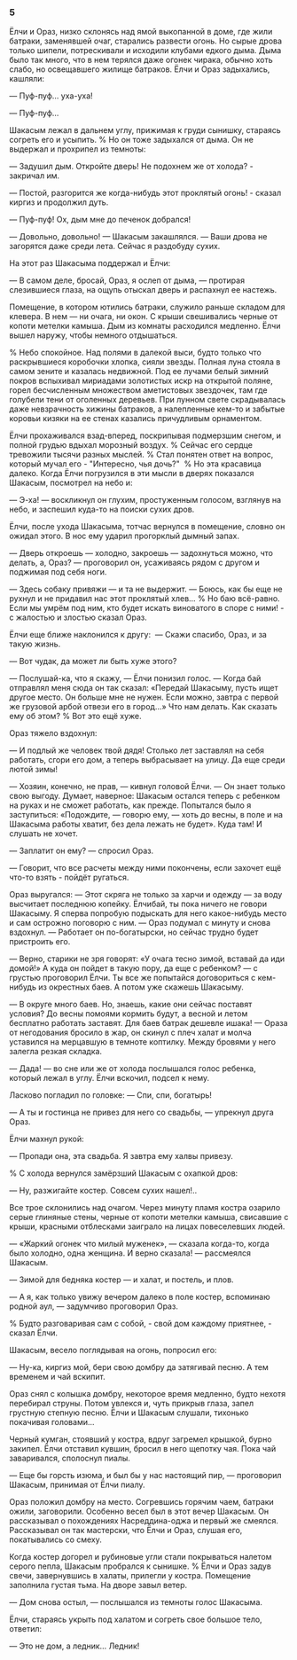 ### 5

Ёлчи и Ораз, низко склонясь над ямой выкопанной в доме, где жили батраки, заменявшей очаг, старались развести огонь.
Но сырые дрова только шипели, потрескивали и исходили клубами едкого дыма.
Дыма было так много, что в нем терялся даже огонек чирака, обычно хоть слабо, но освещавшего жилище батраков.
Ёлчи и Ораз задыхались, кашляли:

— Пуф-пуф… уха-уха!

— Пуф-пуф…

Шакасым лежал в дальнем углу, прижимая к груди сынишку, стараясь согреть его и усыпить.
% Но он тоже задыхался от дыма.
Он не выдержал и прохрипел из темноты:

— Задушил дым.
Откройте дверь!
Не подохнем же от холода? - закричал им.

— Постой, разгорится же когда-нибудь этот проклятый огонь! - сказал киргиз и продолжил дуть.

— Пуф-пуф!
Ох, дым мне до печенок добрался!

— Довольно, довольно! — Шакасым закашлялся. — Ваши дрова не загорятся даже среди лета.
Сейчас я раздобуду сухих.

На этот раз Шакасыма поддержал и Ёлчи:

— В самом деле, бросай, Ораз, я ослеп от дыма, — протирая слезившиеся глаза, на ощупь отыскал дверь и распахнул ее настежь.

Помещение, в котором ютились батраки, служило раньше складом для клевера.
В нем — ни очага, ни окон.
С крыши свешивались черные от копоти метелки камыша.
Дым из комнаты расходился медленно.
Ёлчи вышел наружу, чтобы немного отдышаться.

% Небо спокойное.
Над полями в далекой выси, будто только что раскрывшиеся коробочки хлопка, сияли звезды.
Полная луна стояла в самом зените и казалась недвижной.
Под ее лучами белый зимний покров вспыхивал мириадами золотистых искр на открытой поляне, горел бесчисленным множеством аметистовых звездочек, там где голубели тени от оголенных деревьев.
При лунном свете скрадывалась даже невзрачность хижины батраков, а налепленные кем-то и забытые коровьи кизяки на ее стенах казались причудливым орнаментом.

Ёлчи прохаживался взад-вперед, поскрипывая подмерзшим снегом, и полной грудью вдыхал морозный воздух.
% Сейчас его сердце тревожили тысячи разных мыслей.
% Стал понятен ответ на вопрос, который мучал его - "Интересно, чья дочь?" 
% Но эта красавица далеко.
Когда Ёлчи погрузился в эти мысли в дверях показался Шакасым, посмотрел на небо и:

— Э-ха! — воскликнул он глухим, простуженным голосом, взглянув на небо, и заспешил куда-то на поиски сухих дров.

Ёлчи, после ухода Шакасыма, тотчас вернулся в помещение, словно он ожидал этого.
В нос ему ударил прогорклый дымный запах.

— Дверь откроешь — холодно, закроешь — задохнуться можно, что делать, а, Ораз? — проговорил он, усаживаясь рядом с другом и поджимая под себя ноги.

— Здесь собаку привяжи — и та не выдержит.
— Боюсь, как бы еще не рухнул и не придавил нас этот проклятый хлев...
% Но баю всё-равно.
Если мы умрём под ним, кто будет искать виноватого в споре с ними! - с жалостью и злостью сказал Ораз.

Ёлчи еще ближе наклонился к другу:  — Скажи спасибо, Ораз, и за такую жизнь.

— Вот чудак, да может ли быть хуже этого?

— Послушай-ка, что я скажу, — Ёлчи понизил голос.
— Когда бай отправлял меня сюда он так сказал: «Передай Шакасыму, пусть ищет другое место.
Он больше мне не нужен.
Если можно, завтра с первой же грузовой арбой отвези его в город…»
Что нам делать.
Как сказать ему об этом?
% Вот это ещё хуже.

Ораз тяжело вздохнул:

— И подлый же человек твой дядя!
Столько лет заставлял на себя работать, сгори его дом, а теперь выбрасывает на улицу.
Да еще среди лютой зимы!

— Хозяин, конечно, не прав, — кивнул головой Ёлчи. — Он знает только свою выгоду.
Думает, наверное: Шакасым остался теперь с ребенком на руках и не сможет работать, как прежде.
Попытался было я заступиться:
«Подождите, — говорю ему, — хоть до весны, в поле и на Шакасыма работы хватит, без дела лежать не будет».
Куда там!
И слушать не хочет.

— Заплатит он ему? — спросил Ораз.

— Говорит, что все расчеты между ними покончены, если захочет ещё что-то взять - пойдёт ругаться.

Ораз выругался: — Этот скряга не только за харчи и одежду — за воду высчитает последнюю копейку.
Ёлчибай, ты пока ничего не говори Шакасыму.
Я сперва попробую подыскать для него какое-нибудь место и сам острожно поговорю с ним.
— Ораз подумал с минуту и снова вздохнул.
— Работает он по-богатырски, но сейчас трудно будет пристроить его.

— Верно, старики не зря говорят:
«У очага тесно зимой, вставай да иди домой!»
А куда он пойдет в такую пору, да еще с ребенком? — с грустью проговорил Ёлчи.
Ты все же попытайся договориться с кем-нибудь из окрестных баев.
А потом уже скажешь Шакасыму.

— В округе много баев.
Но, знаешь, какие они сейчас поставят условия?
До весны помоями кормить будут, а весной и летом бесплатно работать заставят.
Для баев батрак дешевле ишака! — Ораза от негодования бросило в жар, он скинул с плеч халат и молча уставился на мерцавшую в темноте коптилку.
Между бровями у него залегла резкая складка.

— Дада! — во сне или же от холода послышался голос ребенка, который лежал в углу.
Ёлчи вскочил, подсел к нему.

Ласково погладил по головке: — Спи, спи, богатырь!

— А ты и гостинца не привез для него со свадьбы, — упрекнул друга Ораз.

Ёлчи махнул рукой:

— Пропади она, эта свадьба.
Я завтра ему халвы привезу.

% С холода вернулся замёрзший Шакасым с охапкой дров:

— Ну, разжигайте костер.
Совсем сухих нашел!..

Все трое склонились над очагом.
Через минуту пламя костра озарило серые глиняные стены, черные от копоти метелки камыша, свисавшие с крыши, красными отблесками заиграло на лицах повеселевших людей.

— «Жаркий огонек что милый муженек», — сказала когда-то, когда было холодно, одна женщина.
И верно сказала! — рассмеялся Шакасым.

— Зимой для бедняка костер — и халат, и постель, и плов.

— А я, как только увижу вечером далеко в поле костер, вспоминаю родной аул, — задумчиво проговорил Ораз.

% Будто разговаривая сам с собой, - свой дом каждому приятнее, - сказал Ёлчи.

Шакасым, весело поглядывая на огонь, попросил его:

— Ну-ка, киргиз мой, бери свою домбру да затягивай песню.
А тем временем и чай вскипит.

Ораз снял с колышка домбру, некоторое время медленно, будто нехотя перебирал струны.
Потом увлекся и, чуть прикрыв глаза, запел грустную степную песню.
Ёлчи и Шакасым слушали, тихонько покачивая головами…

Черный кумган, стоявший у костра, вдруг загремел крышкой, бурно закипел.
Ёлчи отставил кувшин, бросил в него щепотку чая.
Пока чай заваривался, сполоснул пиалы.

— Еще бы горсть изюма, и был бы у нас настоящий пир, — проговорил Шакасым, принимая от Ёлчи пиалу.

Ораз положил домбру на место.
Согревшись горячим чаем, батраки ожили, заговорили.
Особенно весел был в этот вечер Шакасым.
Он рассказывал о похождениях Насреддина-оджа и первый же смеялся.
Рассказывал он так мастерски, что Ёлчи и Ораз, слушая его, покатывались со смеху.

Когда костер догорел и рубиновые угли стали покрываться налетом серого пепла, Шакасым пробрался к сынишке.
% Ёлчи и Ораз задув свечи, завернувшись в халаты, прилегли у костра.
Помещение заполнила густая тьма.
На дворе завыл ветер.

— Дом снова остыл, — послышался из темноты голос Шакасыма.

Ёлчи, стараясь укрыть под халатом и согреть свое большое тело, ответил:

— Это не дом, а ледник…
Ледник!
